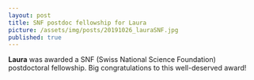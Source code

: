 ```yaml
---
layout: post
title: SNF postdoc fellowship for Laura
picture: /assets/img/posts/20191026_lauraSNF.jpg
published: true
---
```


**Laura** was awarded a SNF (Swiss National Science Foundation) postdoctoral fellowship. Big congratulations to this well-deserved award!   
